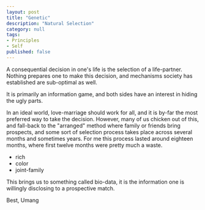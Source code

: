 ```yaml
---
layout: post
title: "Genetic"
description: "Natural Selection"
category: null
tags: 
- Principles
- Self
published: false 
---
```

 
A consequential decision in one's life is the selection of a life-partner. Nothing prepares one to make this decision, and mechanisms society has established are sub-optimal as well.

It is primarily an information game, and both sides have an interest in hiding the ugly parts. 

In an ideal world, love-marriage should work for all, and it is by-far the most preferred way to take the decision. However, many of us chicken out of this, and fall-back to the "arranged" method where family or friends bring prospects, and some sort of selection process takes place across several months and sometimes years. For me this process lasted around eighteen months, where first twelve months were pretty much a waste.

- rich
- color
- joint-family

This brings us to something called bio-data, it is the information one is willingly disclosing to a prospective match.


Best, Umang
